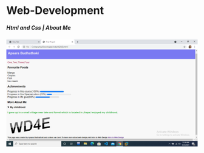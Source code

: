 # Web-Development
<h5> Html and Css | About Me </h5>

<p align="center">
  <img src="https://github.com/ApsaraBudhathoki/Web-Development/blob/main/Screenshot%20(593).png" width="900" title="hover text">
  
</p>
